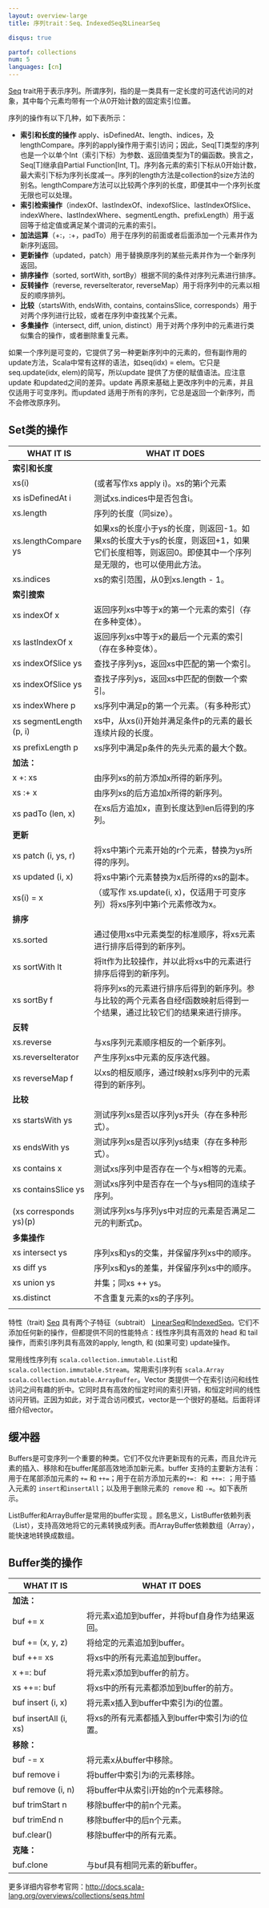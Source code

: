 ```yaml
---
layout: overview-large
title: 序列trait：Seq、IndexedSeq及LinearSeq

disqus: true

partof: collections
num: 5
languages: [cn]
---
```



[Seq](http://www.scala-lang.org/api/current/scala/collection/Seq.html) trait用于表示序列。所谓序列，指的是一类具有一定长度的可迭代访问的对象，其中每个元素均带有一个从0开始计数的固定索引位置。

序列的操作有以下几种，如下表所示：

- **索引和长度的操作** apply、isDefinedAt、length、indices，及lengthCompare。序列的apply操作用于索引访问；因此，Seq[T]类型的序列也是一个以单个Int（索引下标）为参数、返回值类型为T的偏函数。换言之，Seq[T]继承自Partial Function[Int, T]。序列各元素的索引下标从0开始计数，最大索引下标为序列长度减一。序列的length方法是collection的size方法的别名。lengthCompare方法可以比较两个序列的长度，即便其中一个序列长度无限也可以处理。  
- **索引检索操作**（indexOf、lastIndexOf、indexofSlice、lastIndexOfSlice、indexWhere、lastIndexWhere、segmentLength、prefixLength）用于返回等于给定值或满足某个谓词的元素的索引。  
- **加法运算**（+:，:+，padTo）用于在序列的前面或者后面添加一个元素并作为新序列返回。  
- **更新操作**（updated，patch）用于替换原序列的某些元素并作为一个新序列返回。  
- **排序操作**（sorted, sortWith, sortBy）根据不同的条件对序列元素进行排序。  
- **反转操作**（reverse, reverseIterator, reverseMap）用于将序列中的元素以相反的顺序排列。  
- **比较**（startsWith, endsWith, contains, containsSlice, corresponds）用于对两个序列进行比较，或者在序列中查找某个元素。  
- **多集操作**（intersect, diff, union, distinct）用于对两个序列中的元素进行类似集合的操作，或者删除重复元素。

如果一个序列是可变的，它提供了另一种更新序列中的元素的，但有副作用的update方法，Scala中常有这样的语法，如seq(idx) = elem。它只是seq.update(idx, elem)的简写，所以update 提供了方便的赋值语法。应注意update 和updated之间的差异。update 再原来基础上更改序列中的元素，并且仅适用于可变序列。而updated 适用于所有的序列，它总是返回一个新序列，而不会修改原序列。  

## Set类的操作

| WHAT IT IS | WHAT IT DOES   |
|------------------ | -------------------|
| **索引和长度**	 |            |
| xs(i) | (或者写作xs apply i)。xs的第i个元素 |
| xs isDefinedAt i | 测试xs.indices中是否包含i。 |
| xs.length | 序列的长度（同size）。 |
| xs.lengthCompare ys | 如果xs的长度小于ys的长度，则返回-1。如果xs的长度大于ys的长度，则返回+1，如果它们长度相等，则返回0。即使其中一个序列是无限的，也可以使用此方法。 |
| xs.indices | xs的索引范围，从0到xs.length - 1。 |
| **索引搜索** | 	      |
| xs indexOf x | 返回序列xs中等于x的第一个元素的索引（存在多种变体）。 |
| xs lastIndexOf x | 返回序列xs中等于x的最后一个元素的索引（存在多种变体）。 |
| xs indexOfSlice ys | 查找子序列ys，返回xs中匹配的第一个索引。 |
| xs indexOfSlice ys | 查找子序列ys，返回xs中匹配的倒数一个索引。 |
| xs indexWhere p | xs序列中满足p的第一个元素。（有多种形式） |
| xs segmentLength (p, i) | xs中，从xs(i)开始并满足条件p的元素的最长连续片段的长度。 |
| xs prefixLength p | xs序列中满足p条件的先头元素的最大个数。 |
| **加法：** | 	     |
| x +: xs | 由序列xs的前方添加x所得的新序列。 |
| xs :+ x | 由序列xs的后方追加x所得的新序列。 |
| xs padTo (len, x) | 在xs后方追加x，直到长度达到len后得到的序列。 |
| **更新** | 	               |
| xs patch (i, ys, r) | 将xs中第i个元素开始的r个元素，替换为ys所得的序列。 |
| xs updated (i, x) | 将xs中第i个元素替换为x后所得的xs的副本。 |
| xs(i) = x | （或写作 xs.update(i, x)，仅适用于可变序列）将xs序列中第i个元素修改为x。 |
| **排序** | 	                   |
| xs.sorted | 通过使用xs中元素类型的标准顺序，将xs元素进行排序后得到的新序列。 |
| xs sortWith lt | 将lt作为比较操作，并以此将xs中的元素进行排序后得到的新序列。 |
| xs sortBy f | 将序列xs的元素进行排序后得到的新序列。参与比较的两个元素各自经f函数映射后得到一个结果，通过比较它们的结果来进行排序。 |
| **反转** | 	             |
| xs.reverse | 与xs序列元素顺序相反的一个新序列。 |
| xs.reverseIterator | 产生序列xs中元素的反序迭代器。 |
| xs reverseMap f | 以xs的相反顺序，通过f映射xs序列中的元素得到的新序列。 |
| **比较** |              |
| xs startsWith ys | 测试序列xs是否以序列ys开头（存在多种形式）。 |
| xs endsWith ys | 测试序列xs是否以序列ys结束（存在多种形式）。 |
| xs contains x | 测试xs序列中是否存在一个与x相等的元素。 |
| xs containsSlice ys | 测试xs序列中是否存在一个与ys相同的连续子序列。 |
| (xs corresponds ys)(p) | 测试序列xs与序列ys中对应的元素是否满足二元的判断式p。 |
| **多集操作** | 	      |
| xs intersect ys | 序列xs和ys的交集，并保留序列xs中的顺序。 |
| xs diff ys | 序列xs和ys的差集，并保留序列xs中的顺序。 |
| xs union ys | 并集；同xs ++ ys。 |
| xs.distinct | 不含重复元素的xs的子序列。 |   
|            |              |  


特性（trait) [Seq](http://www.scala-lang.org/api/current/scala/collection/Seq.html) 具有两个子特征（subtrait） [LinearSeq](http://www.scala-lang.org/api/current/scala/collection/IndexedSeq.html)和[IndexedSeq](http://www.scala-lang.org/api/current/scala/collection/IndexedSeq.html)。它们不添加任何新的操作，但都提供不同的性能特点：线性序列具有高效的 head 和 tail 操作，而索引序列具有高效的apply, length, 和 (如果可变) update操作。

常用线性序列有 `scala.collection.immutable.List`和`scala.collection.immutable.Stream`。常用索引序列有 `scala.Array scala.collection.mutable.ArrayBuffer`。Vector 类提供一个在索引访问和线性访问之间有趣的折中。它同时具有高效的恒定时间的索引开销，和恒定时间的线性访问开销。正因为如此，对于混合访问模式，vector是一个很好的基础。后面将详细介绍vector。

## 缓冲器

Buffers是可变序列一个重要的种类。它们不仅允许更新现有的元素，而且允许元素的插入、移除和在buffer尾部高效地添加新元素。buffer 支持的主要新方法有：用于在尾部添加元素的 `+=` 和 `++=`；用于在前方添加元素的`+=: `和` ++=:` ；用于插入元素的 `insert`和`insertAll`；以及用于删除元素的` remove` 和 `-=`。如下表所示。  

ListBuffer和ArrayBuffer是常用的buffer实现 。顾名思义，ListBuffer依赖列表（List），支持高效地将它的元素转换成列表。而ArrayBuffer依赖数组（Array），能快速地转换成数组。  

## Buffer类的操作

| WHAT IT IS | WHAT IT DOES |
|--------------------- | -----------------------|
| **加法：**	|                 |
| buf += x | 将元素x追加到buffer，并将buf自身作为结果返回。 |
| buf += (x, y, z) | 将给定的元素追加到buffer。 |
| buf ++= xs | 将xs中的所有元素追加到buffer。 |
| x +=: buf | 将元素x添加到buffer的前方。 |
| xs ++=: buf | 将xs中的所有元素都添加到buffer的前方。 |
| buf insert (i, x) | 将元素x插入到buffer中索引为i的位置。 |
| buf insertAll (i, xs) | 将xs的所有元素都插入到buffer中索引为i的位置。 |
| **移除：**	 |              |
| buf -= x | 将元素x从buffer中移除。 |
| buf remove i | 将buffer中索引为i的元素移除。 |
| buf remove (i, n) | 将buffer中从索引i开始的n个元素移除。 |
| buf trimStart n | 移除buffer中的前n个元素。 |
| buf trimEnd n | 移除buffer中的后n个元素。 |
| buf.clear() | 移除buffer中的所有元素。 |
| **克隆：**	 |            |
| buf.clone | 与buf具有相同元素的新buffer。 |

更多详细内容参考官网：http://docs.scala-lang.org/overviews/collections/seqs.html
